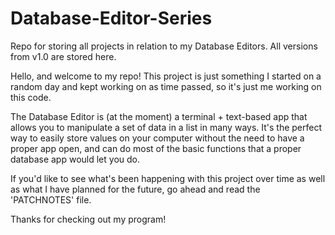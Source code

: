 # Database-Editor-Series
Repo for storing all projects in relation to my Database Editors. All versions from v1.0 are stored here.

Hello, and welcome to my repo! This project is just something I started on a random day and kept working on as time passed, so it's just me working on this code.

The Database Editor is (at the moment) a terminal + text-based app that allows you to manipulate a set of data in a list in many ways. It's the perfect way to easily store values on your computer without the need to have a proper app open, and can do most of the basic functions that a proper database app would let you do.

If you'd like to see what's been happening with this project over time as well as what I have planned for the future, go ahead and read the 'PATCHNOTES' file.

Thanks for checking out my program!
